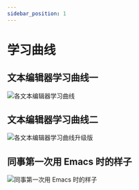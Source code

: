```yaml
---
sidebar_position: 1
---
```


# 学习曲线

## 文本编辑器学习曲线一

![各文本编辑器学习曲线](/img/doc/jokes/learning-curses-of-editors.png "各文本编辑器学习曲线")

## 文本编辑器学习曲线二

![各文本编辑器学习曲线升级版](/img/doc/jokes/learning-curses-of-editors-2.webp "各文本编辑器学习曲线升级版")

## 同事第一次用 Emacs 时的样子

![同事第一次用 Emacs 时的样子](/img/doc/jokes/my-coworker-use-emacs-the-first-time.gif "同事第一次用 Emacs 时的样子")

